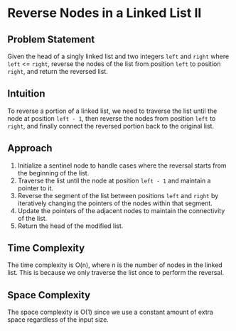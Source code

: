 # Reverse Nodes in a Linked List II

## Problem Statement

Given the head of a singly linked list and two integers `left` and `right` where `left` <= `right`, reverse the nodes of the list from position `left` to position `right`, and return the reversed list.

## Intuition

To reverse a portion of a linked list, we need to traverse the list until the node at position `left - 1`, then reverse the nodes from position `left` to `right`, and finally connect the reversed portion back to the original list.

## Approach

1. Initialize a sentinel node to handle cases where the reversal starts from the beginning of the list.
2. Traverse the list until the node at position `left - 1` and maintain a pointer to it.
3. Reverse the segment of the list between positions `left` and `right` by iteratively changing the pointers of the nodes within that segment.
4. Update the pointers of the adjacent nodes to maintain the connectivity of the list.
5. Return the head of the modified list.

## Time Complexity

The time complexity is O(n), where n is the number of nodes in the linked list. This is because we only traverse the list once to perform the reversal.

## Space Complexity

The space complexity is O(1) since we use a constant amount of extra space regardless of the input size.
